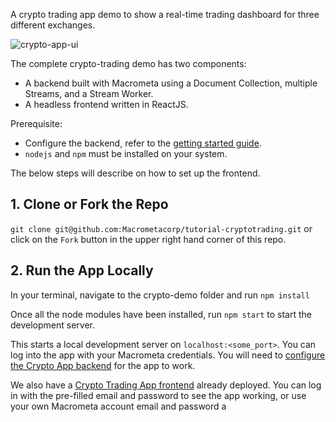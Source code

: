 A crypto trading app demo to show a real-time trading dashboard for three different exchanges.

![crypto-app-ui](https://user-images.githubusercontent.com/1088136/198411981-2afbdd21-d145-4ad6-aea1-ee933ed482a5.png)

The complete crypto-trading demo has two components:

- A backend built with Macrometa using a Document Collection, multiple Streams, and a Stream Worker.
- A headless frontend written in ReactJS.

Prerequisite: 

- Configure the backend, refer to the [getting started guide](https://macrometa.com/docs/apps/crypto-trading).
- `nodejs` and `npm` must be installed on your system.

The below steps will describe on how to set up the frontend.

## 1. Clone or Fork the Repo

`git clone git@github.com:Macrometacorp/tutorial-cryptotrading.git` or click on the `Fork` button in the upper right hand corner of this repo.

## 2. Run the App Locally

In your terminal, navigate to the crypto-demo folder and run `npm install`

Once all the node modules have been installed, run `npm start` to start the development server.

This starts a local development server on `localhost:<some_port>`. You can log into the app with your Macrometa credentials. You will need to [configure the Crypto App backend](https://macrometa.com/docs/apps/crypto-trading) for the app to work.

We also have a [Crypto Trading App frontend](https://macrometacorp.github.io/tutorial-cryptotrading/) already deployed. You can log in with the pre-filled email and password to see the app working, or use your own Macrometa account email and password a